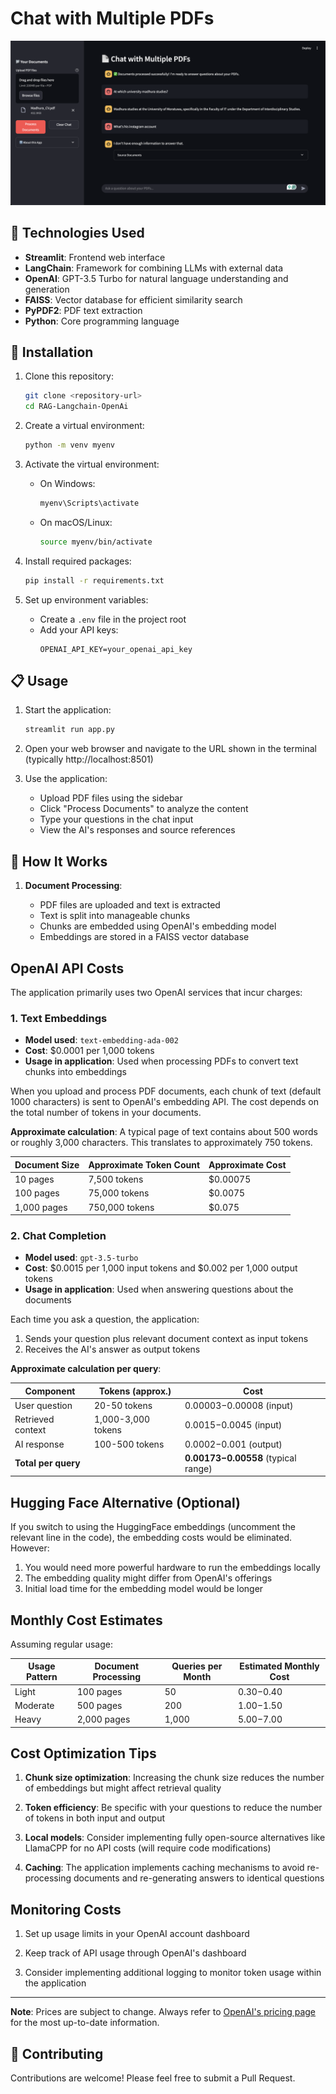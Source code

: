 # Chat with Multiple PDFs


![App Screenshot](./thumbnail.png)


## 🔧 Technologies Used

- **Streamlit**: Frontend web interface
- **LangChain**: Framework for combining LLMs with external data
- **OpenAI**: GPT-3.5 Turbo for natural language understanding and generation
- **FAISS**: Vector database for efficient similarity search
- **PyPDF2**: PDF text extraction
- **Python**: Core programming language

## 🚀 Installation

1. Clone this repository:

   ```bash
   git clone <repository-url>
   cd RAG-Langchain-OpenAi
   ```

2. Create a virtual environment:

   ```bash
   python -m venv myenv
   ```

3. Activate the virtual environment:

   - On Windows:
     ```bash
     myenv\Scripts\activate
     ```
   - On macOS/Linux:
     ```bash
     source myenv/bin/activate
     ```

4. Install required packages:

   ```bash
   pip install -r requirements.txt
   ```

5. Set up environment variables:
   - Create a `.env` file in the project root
   - Add your API keys:
     ```
     OPENAI_API_KEY=your_openai_api_key
     ```

## 📋 Usage

1. Start the application:

   ```bash
   streamlit run app.py
   ```

2. Open your web browser and navigate to the URL shown in the terminal (typically http://localhost:8501)

3. Use the application:
   - Upload PDF files using the sidebar
   - Click "Process Documents" to analyze the content
   - Type your questions in the chat input
   - View the AI's responses and source references

## 💬 How It Works

1. **Document Processing**:

   - PDF files are uploaded and text is extracted
   - Text is split into manageable chunks
   - Chunks are embedded using OpenAI's embedding model
   - Embeddings are stored in a FAISS vector database

## OpenAI API Costs

The application primarily uses two OpenAI services that incur charges:

### 1. Text Embeddings

- **Model used**: `text-embedding-ada-002`
- **Cost**: $0.0001 per 1,000 tokens
- **Usage in application**: Used when processing PDFs to convert text chunks into embeddings

When you upload and process PDF documents, each chunk of text (default 1000 characters) is sent to OpenAI's embedding API. The cost depends on the total number of tokens in your documents.

**Approximate calculation**: A typical page of text contains about 500 words or roughly 3,000 characters. This translates to approximately 750 tokens.

| Document Size | Approximate Token Count | Approximate Cost |
| ------------- | ----------------------- | ---------------- |
| 10 pages      | 7,500 tokens            | $0.00075         |
| 100 pages     | 75,000 tokens           | $0.0075          |
| 1,000 pages   | 750,000 tokens          | $0.075           |

### 2. Chat Completion

- **Model used**: `gpt-3.5-turbo`
- **Cost**: $0.0015 per 1,000 input tokens and $0.002 per 1,000 output tokens
- **Usage in application**: Used when answering questions about the documents

Each time you ask a question, the application:

1. Sends your question plus relevant document context as input tokens
2. Receives the AI's answer as output tokens

**Approximate calculation per query**:

| Component           | Tokens (approx.)   | Cost                                  |
| ------------------- | ------------------ | ------------------------------------- |
| User question       | 20-50 tokens       | $0.00003-$0.00008 (input)             |
| Retrieved context   | 1,000-3,000 tokens | $0.0015-$0.0045 (input)               |
| AI response         | 100-500 tokens     | $0.0002-$0.001 (output)               |
| **Total per query** |                    | **$0.00173-$0.00558** (typical range) |

## Hugging Face Alternative (Optional)

If you switch to using the HuggingFace embeddings (uncomment the relevant line in the code), the embedding costs would be eliminated. However:

1. You would need more powerful hardware to run the embeddings locally
2. The embedding quality might differ from OpenAI's offerings
3. Initial load time for the embedding model would be longer

## Monthly Cost Estimates

Assuming regular usage:

| Usage Pattern | Document Processing | Queries per Month | Estimated Monthly Cost |
| ------------- | ------------------- | ----------------- | ---------------------- |
| Light         | 100 pages           | 50                | $0.30-$0.40            |
| Moderate      | 500 pages           | 200               | $1.00-$1.50            |
| Heavy         | 2,000 pages         | 1,000             | $5.00-$7.00            |

## Cost Optimization Tips

1. **Chunk size optimization**: Increasing the chunk size reduces the number of embeddings but might affect retrieval quality

2. **Token efficiency**: Be specific with your questions to reduce the number of tokens in both input and output

3. **Local models**: Consider implementing fully open-source alternatives like LlamaCPP for no API costs (will require code modifications)

4. **Caching**: The application implements caching mechanisms to avoid re-processing documents and re-generating answers to identical questions

## Monitoring Costs

1. Set up usage limits in your OpenAI account dashboard

2. Keep track of API usage through OpenAI's dashboard

3. Consider implementing additional logging to monitor token usage within the application

---

**Note**: Prices are subject to change. Always refer to [OpenAI's pricing page](https://openai.com/pricing) for the most up-to-date information.


## 🤝 Contributing

Contributions are welcome! Please feel free to submit a Pull Request.

